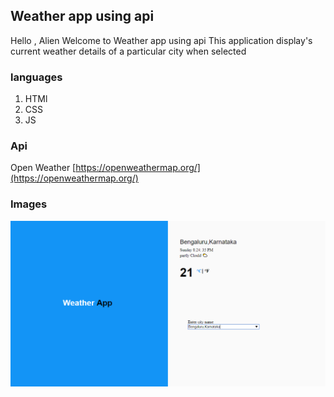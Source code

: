 ## Weather app using api

Hello , Alien
Welcome to Weather app using api
This application display's current weather details of a particular city when selected
### languages

1. HTMl
2. CSS
3. JS

### Api

Open Weather [https://openweathermap.org/](https://openweathermap.org/)

### Images
<img src="https://github.com/shaik80/weather_app_using_api/blob/master/img/Weather%20App.png">
